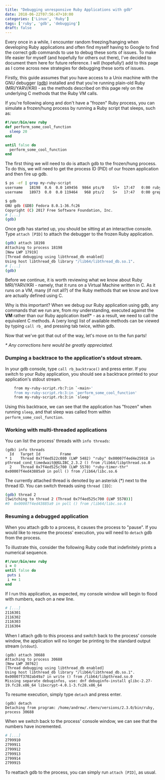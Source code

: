 ```yaml
---
title: "Debugging unresponsive Ruby Applications with gdb"
date: 2018-06-22T07:56:47+10:00
categories: ['Linux', 'Ruby']
tags: ['ruby', 'gdb', 'debugging']
draft: false
---
```


Every once in a while, I encounter random freezing/hanging when developing Ruby applications and often find myself having to Google to find the correct gdb commands to use to debug these sorts of issues. To make life easier for myself (and hopefully for others out there), I've decided to document them here for future reference. I will (hopefully!) add to this page as I come across new strategies for debugging these sorts of issues.

Firstly, this guide assumes that you have access to a Unix machine with the GNU debugger ([gdb](https://www.gnu.org/s/gdb/)) installed and that you're running plain-old Ruby (MRI/YARV/KRI) - as the methods described on this page rely on the underlying C methods that the Ruby VM calls.

 If you're following along and don't have a "frozen" Ruby process, you can simulate a frozen/hung process by running a Ruby script that sleeps, such as:

```ruby
#!/usr/bin/env ruby
def perform_some_cool_function 
  sleep 20
end

until false do
  perform_some_cool_function
end
```

The first thing we will need to do is attach gdb to the frozen/hung process. To do this, we will need to get the process ID (PID) of our frozen application and then fire up gdb.
  ```bash
  $ ps -ef | grep my-ruby-script
  username   18198  0.6  0.0 149456  9864 pts/0    Sl+  17:47   0:00 ruby my-ruby-script.rb
  username   18973  0.0  0.0 119464   968 pts/2    S+   17:47   0:00 grep --color=auto ruby

  $ gdb
  GNU gdb (GDB) Fedora 8.0.1-36.fc26
  Copyright (C) 2017 Free Software Foundation, Inc.
  # [...]
  (gdb) 
  ```
Once gdb has started up, you should be sitting at an interactive console. Type `attach [PID]` to attach the debugger to the frozen Ruby application.
  ```bash
  (gdb) attach 18198
  Attaching to process 18198
  [New LWP 17919]
  [Thread debugging using libthread_db enabled]
  Using host libthread_db library "/lib64/libthread_db.so.1".
  # [...]
  (gdb) 
  ```

Before we continue, it is worth reviewing what we know about Ruby MRI/YARV/KRI - namely, that it runs on a Virtual Machine written in C. As it runs on a VM, many (if not all?) of the Ruby methods that we know and love are actually defined using C.

Why is this important? When we debug our Ruby application using gdb, any commands that we run are, from my understanding, executed against the __VM__ rather than our Ruby application itself* - as a result, we need to call the equivalent C methods. A (very long) list of available methods can be viewed by typing `call rb_` and pressing tab twice, within gdb.

Now that we've got that out of the way, let's move on to the fun parts!

<em>\* Any corrections here would be greatly appreciated.</em>

### Dumping a backtrace to the application's stdout stream.
In your gdb console, type `call rb_backtrace()` and press enter. If you switch to your Ruby application, you should see a backtrace printed to your application's stdout stream.
```bash
	from my-ruby-script.rb:7:in `<main>'
	from my-ruby-script.rb:3:in `perform_some_cool_function'
	from my-ruby-script.rb:3:in `sleep'
```
Using this backtrace, we can see that the application has "frozen" when running `sleep`, and that sleep was called from within `perform_some_cool_function`.

### Working with multi-threaded applications
You can list the process' threads with `info threads`:
```shell
(gdb) info threads
  Id   Target Id         Frame 
* 1    Thread 0x7f4ed522c080 (LWP 5482) "ruby" 0x00007f4ed4e25918 in pthread_cond_timedwait@@GLIBC_2.3.2 () from /lib64/libpthread.so.0
  2    Thread 0x7f4ed525c700 (LWP 5570) "ruby-timer-thr" 0x00007f4ed43885a9 in poll () from /lib64/libc.so.6
```

The currently attached thread is denoted by an asterisk (*) next to the thread ID. You can switch threads using `thread [ID]`:
```bash
(gdb) thread 2
[Switching to thread 2 (Thread 0x7f4ed525c700 (LWP 5570))]
#0  0x00007f4ed43885a9 in poll () from /lib64/libc.so.6
```

### Resuming a debugged application
When you attach gdb to a process, it causes the process to "pause". If you would like to resume the process' execution, you will need to `detach` gdb from the process.

To illustrate this, consider the following Ruby code that indefinitely prints a numerical sequence.
```ruby
#!/usr/bin/env ruby
i = 0
until false do
 puts i
 i += 1
end
```

If I run this application, as expected, my console window will begin to flood with numbers, each on a new line.
```bash
# [...]
2116301
2116302
2116303
2116304
```
When I attach gdb to this process and switch back to the process' console window, the application will no longer be printing to the standard output stream (`stdout`).
```shell
(gdb) attach 30688
Attaching to process 30688
[New LWP 30762]
[Thread debugging using libthread_db enabled]
Using host libthread_db library "/lib64/libthread_db.so.1".
0x00007f3702ab49a7 in write () from /lib64/libpthread.so.0
Missing separate debuginfos, use: dnf debuginfo-install glibc-2.27-19.fc28.x86_64 libxcrypt-4.0.1-3.fc28.x86_64
```

To resume execution, simply type `detach` and press enter.
```shell
(gdb) detach
Detaching from program: /home/andrew/.rbenv/versions/2.3.0/bin/ruby, process 30688
```

When we switch back to the process' console window, we can see that the numbers have incremented.
```bash
# [...]
2799910
2799911
2799912
2799913
2799914
2799915
```
To reattach gdb to the process, you can simply run `attach [PID]`, as usual.